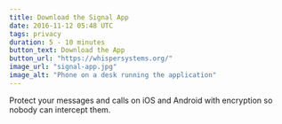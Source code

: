 ```yaml
---
title: Download the Signal App
date: 2016-11-12 05:48 UTC
tags: privacy
duration: 5 - 10 minutes
button_text: Download the App
button_url: "https://whispersystems.org/"
image_url: "signal-app.jpg"
image_alt: "Phone on a desk running the application"
---
```


Protect your messages and calls on iOS and Android with encryption so nobody
can intercept them.

